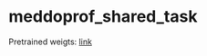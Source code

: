 # meddoprof_shared_task

Pretrained weigts: [link](https://github.com/jharkawat/meddoprof_shared_task/releases/download/v0.1/meddo.zip)
